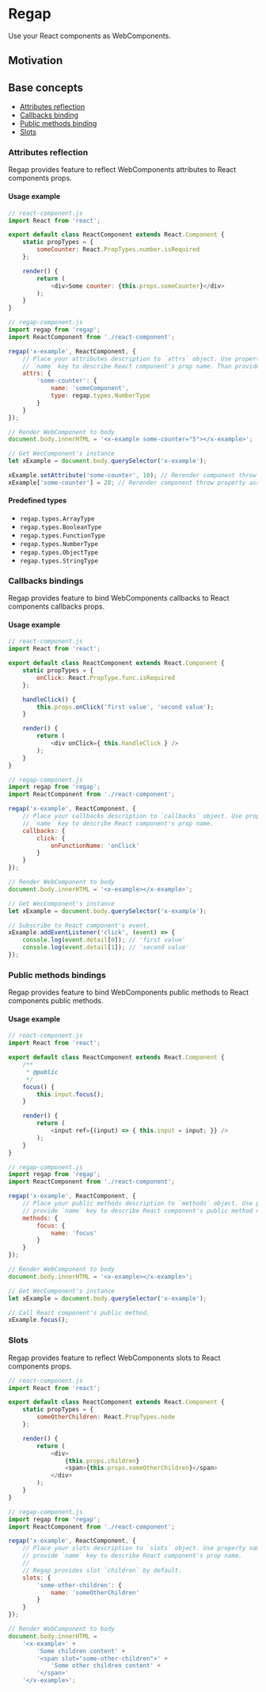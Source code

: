 # Regap

Use your React components as WebComponents.

## Motivation

## Base concepts

* [Attributes reflection](#attributes-reflection)
* [Callbacks binding](#callbacks-binding)
* [Public methods binding](#public-methods-binding)
* [Slots](#slots)

### Attributes reflection

Regap provides feature to reflect WebComponents attributes to React components props.

#### Usage example <a href="#attributes-reflection"></a>

```javascript
// react-component.js
import React from 'react';

export default class ReactComponent extends React.Component {
    static propTypes = {
        someCounter: React.PropTypes.number.isRequired
    };

    render() {
        return (
            <div>Some counter: {this.props.someCounter}</div>
        );
    }
}

// regap-component.js
import regap from 'regap';
import ReactComponent from './react-component';

regap('x-example', ReactComponent, {
    // Place your attributes description to `attrs` object. Use property name as attribute name and provide
    // `name` key to describe React component's prop name. Than provide `type` key to describe `prop` type.
    attrs: {
        'some-counter': {
            name: 'someComponent',
            type: regap.types.NumberType
        }
    }
});

// Render WebComponent to body
document.body.innerHTML = '<x-example some-counter="5"></x-example>';

// Get WecComponent's instance
let xExample = document.body.querySelector('x-example');

xExample.setAttribute('some-counter', 10); // Rerender component throw `setAttribute` call.
xExample['some-counter'] = 20; // Rerender component throw property assign.
```

#### Predefined types

* `regap.types.ArrayType`
* `regap.types.BooleanType`
* `regap.types.FunctionType`
* `regap.types.NumberType`
* `regap.types.ObjectType`
* `regap.types.StringType`

### Callbacks bindings <a href="#callbacks-bindings"></a>

Regap provides feature to bind WebComponents callbacks to React components callbacks props.

#### Usage example

```javascript
// react-component.js
import React from 'react';

export default class ReactComponent extends React.Component {
    static propTypes = {
        onClick: React.PropType.func.isRequired
    };

    handleClick() {
        this.props.onClick('first value', 'second value');
    }

    render() {
        return (
            <div onClick={ this.handleClick } />
        );
    }
}

// regap-component.js
import regap from 'regap';
import ReactComponent from './react-component';

regap('x-example', ReactComponent, {
    // Place your callbacks description to `callbacks` object. Use property name as callback name and provide
    // `name` key to describe React component's prop name.
    callbacks: {
        click: {
            onFunctionName: 'onClick'
        }
    }
});

// Render WebComponent to body
document.body.innerHTML = '<x-example></x-example>';

// Get WecComponent's instance
let xExample = document.body.querySelector('x-example');

// Subscribe to React component's event.
xExample.addEventListener('click', (event) => {
    console.log(event.detail[0]); // 'first value'
    console.log(event.detail[1]); // 'second value'
});
```

### Public methods bindings  <a href="#public-methods-bindings"></a>

Regap provides feature to bind WebComponents public methods to React components public methods.

#### Usage example

```javascript
// react-component.js
import React from 'react';

export default class ReactComponent extends React.Component {
    /**
     * @public
     */
    focus() {
        this.input.focus();
    }

    render() {
        return (
            <input ref={(input) => { this.input = input; }} />
        );
    }
}

// regap-component.js
import regap from 'regap';
import ReactComponent from './react-component';

regap('x-example', ReactComponent, {
    // Place your public methods description to `methods` object. Use property name as public method name and
    // provide `name` key to describe React component's public method name.
    methods: {
        focus: {
            name: 'focus'
        }
    }
});

// Render WebComponent to body
document.body.innerHTML = '<x-example></x-example>';

// Get WecComponent's instance
let xExample = document.body.querySelector('x-example');

// Call React component's public method.
xExample.focus();
```

### Slots <a href="#slots"></a>

Regap provides feature to reflect WebComponents slots to React components props.

```javascript
// react-component.js
import React from 'react';

export default class ReactComponent extends React.Component {
    static propTypes = {
        someOtherChildren: React.PropTypes.node
    };

    render() {
        return (
            <div>
                {this.props.children}
                <span>{this.props.someOtherChildren}</span>
            </div>
        );
    }
}

// regap-component.js
import regap from 'regap';
import ReactComponent from './react-component';

regap('x-example', ReactComponent, {
    // Place your slots description to `slots` object. Use property name as slot name and
    // provide `name` key to describe React component's prop name.
    //
    // Regap provides slot `children` by default.
    slots: {
        'some-other-children': {
            name: 'someOtherChildren'
        }
    }
});

// Render WebComponent to body
document.body.innerHTML =
    '<x-example>' +
        'Some children content' +
        '<span slot="some-other-children">' +
            'Some other children content' +
        '</span>'
    '</x-example>';
```
